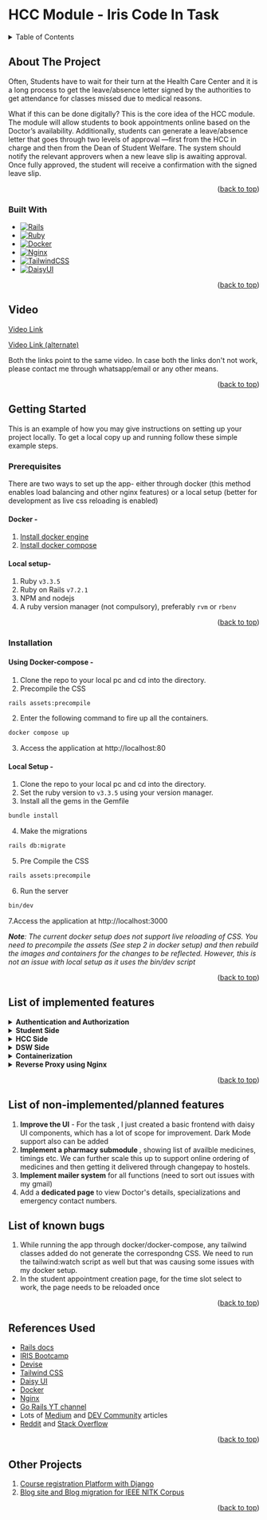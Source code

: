 # HCC Module - Iris Code In Task

<!-- TABLE OF CONTENTS -->
<details>
  <summary>Table of Contents</summary>
  
  - [About the Project](#about-the-project)
  - [Video](#video)
  - [Getting Started](#getting-started)
  - [List of Implemented feautures](#list-of-implemented-features)
  - [List of Non Implemented/Planned Features](#list-of-non-implementedplanned-features)
  - [List of Known Bugs](#list-of-known-bugs)
  - [References used](#references-used)
  - [Other projects](#other-projects)
</details>



<!-- ABOUT THE PROJECT -->
## About The Project

Often, Students have to wait for their turn at the Health Care Center and it is a long process to get the leave/absence letter signed by the authorities to get attendance for classes missed due to medical reasons.

What if this can be done digitally? This is the core idea of the HCC module. The module will allow students to book appointments online based on the Doctor’s availability. Additionally, students can generate a leave/absence letter that goes through two levels of approval —first from the HCC in charge and then from the Dean of Student Welfare. The system should notify the relevant approvers when a new leave slip is awaiting approval. Once fully approved, the student will receive a confirmation with the signed leave slip. 


<p align="right">(<a href="#hcc-module---iris-code-in-task">back to top</a>)</p>



### Built With


* [![Rails][Rails]][Rails-url]
* [![Ruby][Ruby]][Ruby-url]
* [![Docker][Docker]][Docker-url]
* [![Nginx][Nginx]][Nginx-url]
* [![TailwindCSS][TailwindCSS]][TailwindCSS-url]
* [![DaisyUI][DaisyUI]][DaisyUI-url]

<p align="right">(<a href="#hcc-module---iris-code-in-task">back to top</a>)</p>


<!-- Video -->
## Video

[Video Link](https://drive.google.com/file/d/1-UXFlhJ_S9J-HQar8o3j_atGSXvyf_zZ/view?usp=sharing)

[Video Link (alternate)](https://new.express.adobe.com/id/urn:aaid:sc:AP:df25a095-c0d0-445a-ba83-eb3c713d7d24?invite=true&promoid=Z2G1FQKR&mv=other)

Both the links point to the same video. In case both the links don't not work, please contact me through whatsapp/email or any other means.

<p align="right">(<a href="#hcc-module---iris-code-in-task">back to top</a>)</p>

## Getting Started

This is an example of how you may give instructions on setting up your project locally.
To get a local copy up and running follow these simple example steps.

### Prerequisites

There are two ways to set up the app- either through docker (this method enables load balancing and other nginx features) or a local setup (better for development as live css reloading is enabled)

#### Docker -

1. [Install docker engine](https://docs.docker.com/engine/install/)
2. [Install docker compose](https://docs.docker.com/compose/install/)

#### Local setup-

1. Ruby `v3.3.5`
2. Ruby on Rails `v7.2.1`
3. NPM and nodejs
4. A ruby version manager (not compulsory), preferably `rvm` or `rbenv`
 
<p align="right">(<a href="#hcc-module---iris-code-in-task">back to top</a>)</p>

### Installation


#### Using Docker-compose -

1. Clone the repo to your local pc and cd into the directory.
2. Precompile the CSS
```bash
rails assets:precompile
```
2. Enter the following command to fire up all the containers. 
  ```bash
  docker compose up
  ```
3. Access the application at http://localhost:80

#### Local Setup -

1. Clone the repo to your local pc and cd into the directory.
2. Set the ruby version to `v3.3.5` using your version manager.
3. Install all the gems in the Gemfile
```bash
bundle install
```
4. Make the migrations
```bash
rails db:migrate
```
5. Pre Compile the CSS 
```bash
rails assets:precompile
```
6. Run the server
```bash
bin/dev
```
7.Access the application at http://localhost:3000

_**Note**: The current docker setup does not support live reloading of CSS. You need to precompile the assets (See step 2 in docker setup) and then rebuild the images and containers for the changes to be reflected. However, this is not an issue with local setup as it uses the bin/dev script_

<p align="right">(<a href="#hcc-module---iris-code-in-task">back to top</a>)</p>


<!-- List of Implemented Features -->
## List of implemented features

<details>
<summary><strong>Authentication and Authorization</strong></summary>

1. User authentication with `devise` - Allowing users of all 3 roles- teacher,student and dsw to register, log in and logout from the website
2. Authorization and RBAC- There are three types of users on the site (students, HCC In Charge and DSW), having different permissions

</details>

<details>
<summary><strong>Student Side</strong></summary>

1. Landing page/ Dashboard with links to all features
2. Creation of Appointments by selecting doctor and then selecting time slots from the available ones (for that doctor)
3. Appointment management page to view all appointments
4. Individual Appointment page which shows appointment details and comments from hcc and dsw
5. Leave Letter management page which shows all appointments marked as visited
6. An option is provided to the student to create a leave letter or view existing one for visited appointments
7. Page to View leave letter contains details and comments
8. Form to create leave letter with date picker. If wrong dates are selected, then a notice is displayed to the user.

</details>

<details>
<summary><strong>HCC Side</strong></summary>

1. Landing page/ Dashboard with links to all features
2. Appointments Page to view requested and approved appointments
3. Individual Appointment with details and options to add comments, approve or mark as visited
4. Leave letter page to view requested and forwarded leave letters 
5. Indivisual leave letter pages to view deatils and forward/ comment on leave letters
6. Doctors and time slots management page with all controls
7. Forms to add doctors and time slots

</details>

<details>
<summary><strong>DSW Side</strong></summary>

1. Page to view all leave letters 
2. Page to view individual leave letters and comment/approve the letter

</details>

<details>
<summary><strong>Containerization</strong></summary>

Dockerized the web app to ensure availabilty across different operating systems and environments and to ensure easy local installation.

</details>

<details>
<summary><strong>Reverse Proxy using Nginx</strong></summary>

1. Load balanced the docker containers
2. Enabled health checks and backup server availability
3. Enabled gzip compression
4. Enabled caching 

</details>

<p align="right">(<a href="#hcc-module---iris-code-in-task">back to top</a>)</p>

<!-- List of non-implemented/planned features -->
## List of non-implemented/planned features

1. <strong>Improve the UI</strong> - For the task , I just created a basic frontend with daisy UI components, which has a lot of scope for improvement. Dark Mode support also can be added
2. <strong>Implement a pharmacy submodule </strong>, showing list of availble medicines, timings etc. We can further scale this up to support online ordering of medicines and then getting it delivered through changepay to hostels.
3. <strong>Implement mailer system</strong> for all functions (need to sort out issues with my gmail)
4. Add a <strong>dedicated page</strong> to view Doctor's details, specializations and emergency contact numbers.


<!-- List of known bugs -->
## List of known bugs

1. While running the app through docker/docker-compose, any tailwind classes added do not generate the correspondng CSS. We need to run the tailwind:watch script as well but that was causing some issues with my docker setup.
2. In the student appointment creation page, for the time slot select to work, the page needs to be reloaded once


<p align="right">(<a href="#hcc-module---iris-code-in-task">back to top</a>)</p>

<!-- References used -->
## References Used

* [Rails docs](https://guides.rubyonrails.org/)
* [IRIS Bootcamp](https://github.com/IRIS-NITK/IRIS-RoR-Bootcamp-2022)
* [Devise](https://github.com/heartcombo/devise)
* [Tailwind CSS ](https://tailwindcss.com/docs/installation)
* [Daisy UI](https://daisyui.com/docs/install/)
* [Docker](https://docs.docker.com/)
* [Nginx](https://www.javatpoint.com/nginx-tutorial)
* [Go Rails YT channel](https://www.youtube.com/@GorailsTV)
* Lots of [Medium](https://medium.com/) and [DEV Community](https://dev.to/) articles 
* [Reddit](https://www.reddit.com/) and [Stack Overflow](https://stackoverflow.com/)

<p align="right">(<a href="#hcc-module---iris-code-in-task">back to top</a>)</p>

<!-- Other Projects -->
## Other Projects

1. [Course registration Platform with Django](https://github.com/UtsavBhamra/course-registration-platform)
2. [Blog site and Blog migration for IEEE NITK Corpus](https://github.com/UtsavBhamra/ieee_corpus_blog)


<p align="right">(<a href="#hcc-module---iris-code-in-task">back to top</a>)</p>




<!-- MARKDOWN LINKS & IMAGES -->
<!-- https://www.markdownguide.org/basic-syntax/#reference-style-links -->
[Rails]: https://img.shields.io/badge/rails-CC0000?style=for-the-badge&logo=ruby-on-rails&logoColor=white
[Rails-url]: https://rubyonrails.org

[Ruby]: https://img.shields.io/badge/ruby-CC342D?style=for-the-badge&logo=ruby&logoColor=white
[Ruby-url]: https://www.ruby-lang.org

[TailwindCSS]: https://img.shields.io/badge/tailwindcss-38B2AC?style=for-the-badge&logo=tailwind-css&logoColor=white
[TailwindCSS-url]: https://tailwindcss.com

[DaisyUI]: https://img.shields.io/badge/daisyUI-5A67D8?style=for-the-badge&logo=daisyui&logoColor=white
[DaisyUI-url]: https://daisyui.com

[Docker]: https://img.shields.io/badge/docker-2496ED?style=for-the-badge&logo=docker&logoColor=white
[Docker-url]: https://www.docker.com

[Nginx]: https://img.shields.io/badge/nginx-269539?style=for-the-badge&logo=nginx&logoColor=white
[Nginx-url]: https://www.nginx.com